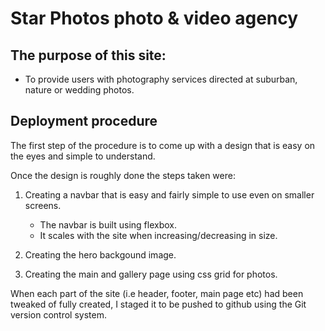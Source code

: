 # Star Photos photo & video agency

## The purpose of this site:

- To provide users with photography services directed at suburban, nature or wedding photos.

## Deployment procedure

The first step of the procedure is to come up with a design that is easy on the eyes and simple to understand.

Once the design is roughly done the steps taken were:

1. Creating a navbar that is easy and fairly simple to use even on smaller screens.

   - The navbar is built using flexbox.
   - It scales with the site when increasing/decreasing in size.

2. Creating the hero backgound image.

3. Creating the main and gallery page using css grid for photos.

When each part of the site (i.e header, footer, main page etc) had been tweaked of fully created, I staged it to be pushed to github using the Git version control system.

